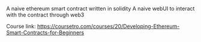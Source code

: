 A naive ethereum smart contract written in solidity
A naive webUI to interact with the contract through web3

Course link: https://coursetro.com/courses/20/Developing-Ethereum-Smart-Contracts-for-Beginners
